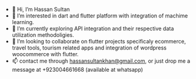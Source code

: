 - 👋 Hi, I’m Hassan Sultan
- 👀 I’m interested in dart and flutter platform with integration of machime learning.
- 🌱 I’m currently exploring API integration and their respective data utilization methodoligies.
- 💞️ I’m looking to collaborate on flutter projects specificaly ecommerce, travel tools, tourism related apps and integration of wordpress woocommerce with flutter.
- 📫 contact me through hassansultankhan@gmail.com, or just drop me a message at +923004661668 (available at whatsapp)


